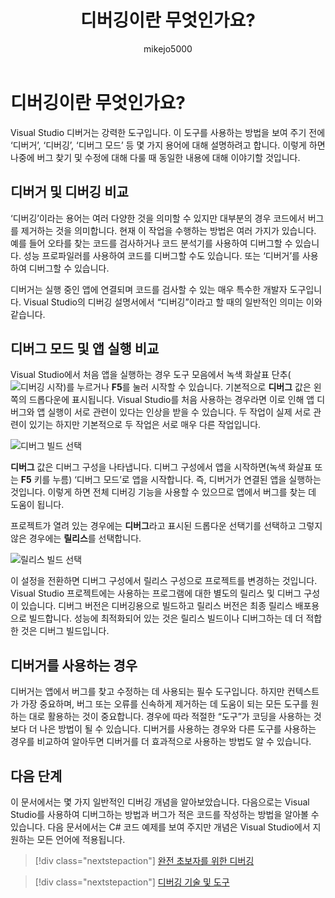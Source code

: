 ﻿---
title: 디버깅이란 무엇인가요?
description: 앱을 디버그한다는 것의 의미를 알아봅니다.
ms.custom: debug-experiment
ms.date: 10/17/2018
ms.topic: conceptual
helpviewer_keywords:
- debugger
author: mikejo5000
ms.author: mikejo
manager: jillfra
ms.workload:
- multiple
ms.openlocfilehash: c01317f3b8fa92cf1bc17c3745f708e0d3f26e5b
ms.sourcegitcommit: 94b3a052fb1229c7e7f8804b09c1d403385c7630
ms.translationtype: HT
ms.contentlocale: ko-KR
ms.lasthandoff: 04/23/2019
ms.locfileid: "62901233"
---
# <a name="what-is-debugging"></a>디버깅이란 무엇인가요?

Visual Studio 디버거는 강력한 도구입니다. 이 도구를 사용하는 방법을 보여 주기 전에 ‘디버거’, ‘디버깅’, ‘디버그 모드’ 등 몇 가지 용어에 대해 설명하려고 합니다.    이렇게 하면 나중에 버그 찾기 및 수정에 대해 다룰 때 동일한 내용에 대해 이야기할 것입니다.

## <a name="debugger-vs-debugging"></a>디버거 및 디버깅 비교

‘디버깅’이라는 용어는 여러 다양한 것을 의미할 수 있지만 대부분의 경우 코드에서 버그를 제거하는 것을 의미합니다.  현재 이 작업을 수행하는 방법은 여러 가지가 있습니다. 예를 들어 오타를 찾는 코드를 검사하거나 코드 분석기를 사용하여 디버그할 수 있습니다. 성능 프로파일러를 사용하여 코드를 디버그할 수도 있습니다. 또는 ‘디버거’를 사용하여 디버그할 수 있습니다. 

디버거는 실행 중인 앱에 연결되며 코드를 검사할 수 있는 매우 특수한 개발자 도구입니다. Visual Studio의 디버깅 설명서에서 “디버깅”이라고 할 때의 일반적인 의미는 이와 같습니다.

## <a name="debug-mode-vs-running-your-app"></a>디버그 모드 및 앱 실행 비교

Visual Studio에서 처음 앱을 실행하는 경우 도구 모음에서 녹색 화살표 단추(![디버깅 시작](../debugger/media/dbg-tour-start-debugging.png "디버깅 시작"))를 누르거나 **F5**를 눌러 시작할 수 있습니다. 기본적으로 **디버그** 값은 왼쪽의 드롭다운에 표시됩니다. Visual Studio를 처음 사용하는 경우라면 이로 인해 앱 디버그와 앱 실행이 서로 관련이 있다는 인상을 받을 수 있습니다. 두 작업이 실제 서로 관련이 있기는 하지만 기본적으로 두 작업은 서로 매우 다른 작업입니다.

![디버그 빌드 선택](../debugger/media/what-is-debugging-debug-build.png)

**디버그** 값은 디버그 구성을 나타냅니다. 디버그 구성에서 앱을 시작하면(녹색 화살표 또는 **F5** 키를 누름) ‘디버그 모드’로 앱을 시작합니다. 즉, 디버거가 연결된 앱을 실행하는 것입니다.  이렇게 하면 전체 디버깅 기능을 사용할 수 있으므로 앱에서 버그를 찾는 데 도움이 됩니다.

프로젝트가 열려 있는 경우에는 **디버그**라고 표시된 드롭다운 선택기를 선택하고 그렇지 않은 경우에는 **릴리스**를 선택합니다.

![릴리스 빌드 선택](../debugger/media/what-is-debugging-release-build.png)

이 설정을 전환하면 디버그 구성에서 릴리스 구성으로 프로젝트를 변경하는 것입니다. Visual Studio 프로젝트에는 사용하는 프로그램에 대한 별도의 릴리스 및 디버그 구성이 있습니다. 디버그 버전은 디버깅용으로 빌드하고 릴리스 버전은 최종 릴리스 배포용으로 빌드합니다. 성능에 최적화되어 있는 것은 릴리스 빌드이나 디버그하는 데 더 적합한 것은 디버그 빌드입니다.

## <a name="when-to-use-a-debugger"></a>디버거를 사용하는 경우

디버거는 앱에서 버그를 찾고 수정하는 데 사용되는 필수 도구입니다. 하지만 컨텍스트가 가장 중요하며, 버그 또는 오류를 신속하게 제거하는 데 도움이 되는 모든 도구를 원하는 대로 활용하는 것이 중요합니다. 경우에 따라 적절한 “도구”가 코딩을 사용하는 것보다 더 나은 방법이 될 수 있습니다. 디버거를 사용하는 경우와 다른 도구를 사용하는 경우를 비교하여 알아두면 디버거를 더 효과적으로 사용하는 방법도 알 수 있습니다.

## <a name="next-steps"></a>다음 단계

이 문서에서는 몇 가지 일반적인 디버깅 개념을 알아보았습니다. 다음으로는 Visual Studio를 사용하여 디버그하는 방법과 버그가 적은 코드를 작성하는 방법을 알아볼 수 있습니다. 다음 문서에서는 C# 코드 예제를 보여 주지만 개념은 Visual Studio에서 지원하는 모든 언어에 적용됩니다.

> [!div class="nextstepaction"]
> [완전 초보자를 위한 디버깅](../debugger/debugging-absolute-beginners.md)

> [!div class="nextstepaction"]
> [디버깅 기술 및 도구](../debugger/write-better-code-with-visual-studio.md)
